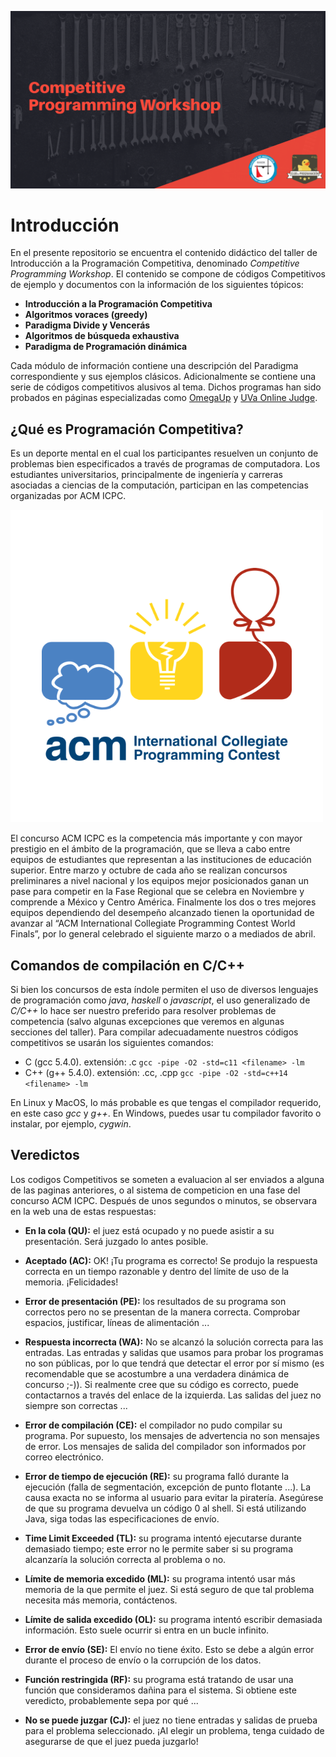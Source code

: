 ![](https://github.com/NinoRataDeCMasMas/Competitive-Programming-Workshop/blob/master/images/CompetitiveProgrammingWorkshop.png)

# Introducción
En el presente repositorio se encuentra el contenido didáctico del taller de Introducción a la Programación Competitiva, denominado _Competitive Programming Workshop_. El contenido se compone de códigos Competitivos de ejemplo y documentos con la información de los siguientes tópicos:

*   __Introducción a la Programación Competitiva__
*   __Algoritmos voraces (greedy)__
*   __Paradigma Divide y Vencerás__
*   __Algoritmos de búsqueda exhaustiva__
*   __Paradigma de Programación dinámica__

Cada módulo de información contiene una descripción del Paradigma correspondiente y sus ejemplos clásicos. Adicionalmente se contiene una serie de códigos competitivos alusivos al tema. Dichos programas han sido probados en páginas especializadas como [OmegaUp](https://omegaup.com/) y [UVa Online Judge](https://uva.onlinejudge.org/).

## ¿Qué es Programación Competitiva?

Es un deporte mental en el cual los participantes resuelven un conjunto de problemas bien especificados a través de programas de computadora. Los estudiantes universitarios, principalmente de ingeniería y carreras asociadas a ciencias de la computación, participan en las competencias organizadas por ACM ICPC.

![](https://github.com/NinoRataDeCMasMas/Competitive-Programming-Workshop/blob/master/images/icpcLogo.png)

El concurso ACM ICPC es la competencia más importante y con mayor prestigio en el ámbito de la programación, que se lleva a cabo entre equipos de estudiantes que representan a las instituciones de educación superior. Entre marzo y octubre de cada año se realizan concursos preliminares a nivel nacional y los equipos mejor posicionados ganan un pase para competir en la Fase Regional que se celebra en Noviembre y comprende a México y Centro América. Finalmente los dos o tres mejores equipos dependiendo del desempeño alcanzado tienen la oportunidad de avanzar al “ACM International Collegiate Programming Contest World Finals”, por lo general celebrado el siguiente marzo o a mediados de abril.

## Comandos de compilación en C/C++

Si bien los concursos de esta índole permiten el uso de diversos lenguajes de programación como _java_, _haskell_ o _javascript_, el uso generalizado de _C/C++_ lo hace ser nuestro preferido para resolver problemas de competencia (salvo algunas excepciones que veremos en algunas secciones del taller). Para compilar adecuadamente nuestros códigos competitivos se usarán los siguientes comandos:

*   C (gcc 5.4.0). extensión: .c ```gcc -pipe -O2 -std=c11 <filename> -lm ```
*   C++ (g++ 5.4.0). extensión: .cc, .cpp ```gcc -pipe -O2 -std=c++14 <filename> -lm ```

En Linux y MacOS, lo más probable es que tengas el compilador requerido, en este caso _gcc_ y _g++_. En Windows, puedes usar tu compilador favorito o instalar, por ejemplo, _cygwin_.

## Veredictos

Los codigos Competitivos se someten a evaluacion al ser enviados a alguna de las paginas anteriores, o al sistema de competicion en una fase del concurso ACM ICPC. Después de unos segundos o minutos, se observara en la web una de estas respuestas:

*   __En la cola (QU):__ el juez está ocupado y no puede asistir a su presentación. Será juzgado lo antes posible.

*   __Aceptado (AC):__ OK! ¡Tu programa es correcto! Se produjo la respuesta correcta en un tiempo razonable y dentro del límite de uso de la memoria. ¡Felicidades!

*   __Error de presentación (PE):__ los resultados de su programa son correctos pero no se presentan de la manera correcta. Comprobar espacios, justificar, líneas de alimentación ...

*   __Respuesta incorrecta (WA):__ No se alcanzó la solución correcta para las entradas. Las entradas y salidas que usamos para probar los programas no son públicas, por lo que tendrá que detectar el error por sí mismo (es recomendable que se acostumbre a una verdadera dinámica de concurso ;-)). Si realmente cree que su código es correcto, puede contactarnos a través del enlace de la izquierda. Las salidas del juez no siempre son correctas ...

*   __Error de compilación (CE):__ el compilador no pudo compilar su programa. Por supuesto, los mensajes de advertencia no son mensajes de error. Los mensajes de salida del compilador son informados por correo electrónico.

*   __Error de tiempo de ejecución (RE):__ su programa falló durante la ejecución (falla de segmentación, excepción de punto flotante ...). La causa exacta no se informa al usuario para evitar la piratería. Asegúrese de que su programa devuelva un código 0 al shell. Si está utilizando Java, siga todas las especificaciones de envío.

*   __Time Limit Exceeded (TL):__ su programa intentó ejecutarse durante demasiado tiempo; este error no le permite saber si su programa alcanzaría la solución correcta al problema o no.

*   __Límite de memoria excedido (ML):__ su programa intentó usar más memoria de la que permite el juez. Si está seguro de que tal problema necesita más memoria, contáctenos.

*   __Límite de salida excedido (OL):__ su programa intentó escribir demasiada información. Esto suele ocurrir si entra en un bucle infinito.

*   __Error de envío (SE):__ El envío no tiene éxito. Esto se debe a algún error durante el proceso de envío o la corrupción de los datos.

*   __Función restringida (RF):__ su programa está tratando de usar una función que consideramos dañina para el sistema. Si obtiene este veredicto, probablemente sepa por qué ...

*   __No se puede juzgar (CJ):__ el juez no tiene entradas y salidas de prueba para el problema seleccionado. ¡Al elegir un problema, tenga cuidado de asegurarse de que el juez pueda juzgarlo!
